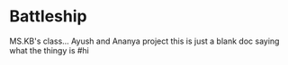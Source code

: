 # Battleship
MS.KB's class... Ayush and Ananya project
this is just a blank doc saying what the thingy is #hi